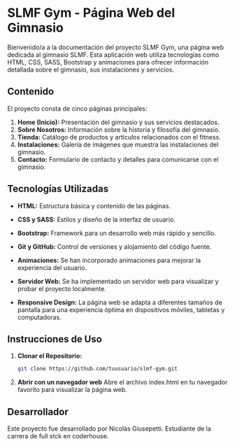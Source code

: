 # SLMF Gym - Página Web del Gimnasio

Bienvenido/a a la documentación del proyecto SLMF Gym, una página web dedicada al gimnasio SLMF. Esta aplicación web utiliza tecnologías como HTML, CSS, SASS, Bootstrap y animaciones para ofrecer información detallada sobre el gimnasio, sus instalaciones y servicios.

## Contenido

El proyecto consta de cinco páginas principales:

1. **Home (Inicio):** Presentación del gimnasio y sus servicios destacados.
2. **Sobre Nosotros:** Información sobre la historia y filosofía del gimnasio.
3. **Tienda:** Catálogo de productos y artículos relacionados con el fitness.
4. **Instalaciones:** Galería de imágenes que muestra las instalaciones del gimnasio.
5. **Contacto:** Formulario de contacto y detalles para comunicarse con el gimnasio.

## Tecnologías Utilizadas

- **HTML:** Estructura básica y contenido de las páginas.
- **CSS y SASS:** Estilos y diseño de la interfaz de usuario.
- **Bootstrap:** Framework para un desarrollo web más rápido y sencillo.
- **Git y GitHub:** Control de versiones y alojamiento del código fuente.


- **Animaciones:** Se han incorporado animaciones para mejorar la experiencia del usuario.
- **Servidor Web:** Se ha implementado un servidor web para visualizar y probar el proyecto localmente.
- **Responsive Design:** La página web se adapta a diferentes tamaños de pantalla para una experiencia óptima en dispositivos móviles, tabletas y computadoras.

## Instrucciones de Uso

1. **Clonar el Repositorio:**
   ```bash
   git clone https://github.com/tuusuario/slmf-gym.git

2. **Abrir con un navegador web**
    Abre el archivo index.html en tu navegador favorito para visualizar la página web.


## Desarrollador
Este proyecto fue desarrollado por Nicolás Giusepetti. Estudiante de la carrera de full stck en coderhouse.
